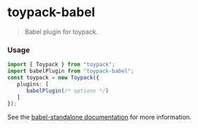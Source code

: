 # toypack-babel
> Babel plugin for toypack.

### Usage
```ts
import { Toypack } from "toypack";
import babelPlugin from "toypack-babel";
const toypack = new Toypack({
   plugins: [
      babelPlugin(/* options */)
   ]
});
```

See the [babel-standalone documentation](https://babeljs.io/docs/babel-standalone) for more information.
